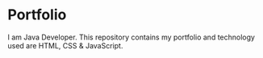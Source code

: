 # Portfolio
I am Java Developer. 
This repository contains my portfolio and technology used are HTML, CSS & JavaScript.
